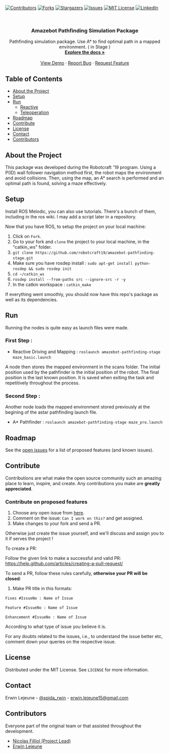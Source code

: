[![Contributors][contributors-shield]][contributors-url]
[![Forks][forks-shield]][forks-url]
[![Stargazers][stars-shield]][stars-url]
[![Issues][issues-shield]][issues-url]
[![MIT License][license-shield]][license-url]
[![LinkedIn][linkedin-shield]][linkedin-url]

<br />
<p align="center">
  <a href="https://github.com/robotcraft19/amazebot-pathfinding-stage>
    <img src="res/images/logo_amazebot.png" alt="Logo" width="100" height="100">
  </a>

  <h3 align="center">Amazebot Pathfinding Simulation Package</h3>

  <p align="center">
    Pathfinding simulation package. Use A* to find optimal path in a mapped environment. ( in Stage )
    <br />
    <a href="https://github.com/robotcraft19/amazebot-pathfinding-stage"><strong>Explore the docs »</strong></a>
    <br />
    <br />
    <a href="https://github.com/robotcraft19/amazebot-pathfinding-stage">View Demo</a>
    ·
    <a href="https://github.com/robotcraft19/amazebot-pathfinding-stage/issues">Report Bug</a>
    ·
    <a href="https://github.com/robotcraft19/amazebot-pathfinding-stage/issues">Request Feature</a>
  </p>
</p>

## Table of Contents

* [About the Project](#about-the-project)
* [Setup](#setup)
* [Run](#run)
  * [Reactive](#reactive-navigation)
  * [Teleoperation](#teleoperation)
* [Roadmap](#roadmap)
* [Contribute](#contribute)
* [License](#license)
* [Contact](#contact)
* [Contributors](#contributors)

## About the Project

<p align="center">
  <a href="https://github.com/robotcraft19/amazebot-pathfinding-stage>
    <img src="res/images/..." alt="About" width="300" height="160">
  </a>
</p>

This package was developed during the Robotcraft '19 program. Using a P(ID) wall follower navigation method first, the robot maps the environment and avoid collisions. Then, using the map, an A* search is performed and an optimal path is found, solving a maze effectively.

## Setup

Install ROS Melodic, you can also use tutorials. There's a bunch of them, including in the ros wiki. I may add a script later in a repository.

Now that you have ROS, to setup the project on your local machine:

1. Click on `Fork`.
2. Go to your fork and `clone` the project to your local machine, in the "catkin_ws" folder.
3. `git clone https://github.com/robotcraft19/amazebot-pathfinding-stage.git`
4. Make sure you have rosdep install : `sudo apt-get install python-rosdep && sudo rosdep init`
5. `cd ~/catkin_ws`
6. `rosdep install --from-paths src --ignore-src -r -y`
7. In the catkin workspace : `catkin_make`

If everything went smoothly, you should now have this repo's package as well as its dependencies.

## Run

Running the nodes is quite easy as launch files were made. 

### First Step :

- Reactive Driving and Mapping : `roslaunch amazebot-pathfinding-stage maze_basic.launch`

A node then stores the mapped environment in the scans folder. The initial position used by the pathfinder is the initial position of the robot. The final position is the last known position. It is saved when exiting the task and repetitively throughout the process.

### Second Step :

Another node loads the mapped environment stored previously at the begining of the astar pathfinding launch file.

- A* Pathfinder : `roslaunch amazebot-pathfinding-stage maze_pro.launch`

## Roadmap

See the [open issues](https://github.com/robotcraft19/amazebot-pathfinding-stage/issues) for a list of proposed features (and known issues).

## Contribute

Contributions are what make the open source community such an amazing place to learn, inspire, and create. Any contributions you make are **greatly appreciated**.

### Contribute on proposed features

1. Choose any open issue from [here](https://github.com/robotcraft19/amazebot-pathfinding-stage/issues). 
2. Comment on the issue: `Can I work on this?` and get assigned.
3. Make changes to your fork and send a PR.

Otherwise just create the issue yourself, and we'll discuss and assign you to it if serves the project !

To create a PR:

Follow the given link to make a successful and valid PR: https://help.github.com/articles/creating-a-pull-request/

To send a PR, follow these rules carefully, **otherwise your PR will be closed**:

1. Make PR title in this formats: 
```
Fixes #IssueNo : Name of Issue
``` 
```
Feature #IssueNo : Name of Issue
```
```
Enhancement #IssueNo : Name of Issue
```

According to what type of issue you believe it is.

For any doubts related to the issues, i.e., to understand the issue better etc, comment down your queries on the respective issue.

## License

Distributed under the MIT License. See `LICENSE` for more information.

## Contact

Erwin Lejeune - [@spida_rwin](https://twitter.com/spida_rwin) - erwin.lejeune15@gmail.com

## Contributors

Everyone part of the original team or that assisted throughout the development.

- [Nicolas Filliol (Project Lead)](https://github.com/nicofilliol)
- [Erwin Lejeune](https://github.com/Guilyx)

[contributors-shield]: https://img.shields.io/github/contributors/robotcraft19/amazebot-pathfinding-stage.svg?style=flat-square
[contributors-url]: https://github.com/robotcraft19/amazebot-pathfinding-stage/graphs/contributors
[forks-shield]: https://img.shields.io/github/forks/robotcraft19/amazebot-pathfinding-stage.svg?style=flat-square
[forks-url]: https://github.com/robotcraft19/amazebot-pathfinding-stage/network/members
[stars-shield]: https://img.shields.io/github/stars/robotcraft19/amazebot-pathfinding-stage.svg?style=flat-square
[stars-url]: https://github.com/robotcraft19/amazebot-pathfinding-stage/stargazers
[issues-shield]: https://img.shields.io/github/issues/robotcraft19/amazebot-pathfinding-stage.svg?style=flat-square
[issues-url]: https://github.com/robotcraft19/amazebot-pathfinding-stage/issues
[license-shield]: https://img.shields.io/github/license/robotcraft19/amazebot-pathfinding-stage.svg?style=flat-square
[license-url]: https://github.com/robotcraft19/amazebot-pathfinding-stage/blob/master/LICENSE.md
[linkedin-shield]: https://img.shields.io/badge/-LinkedIn-black.svg?style=flat-square&logo=linkedin&colorB=555
[linkedin-url]: https://linkedin.com/in/erwinlejeune-lkn
